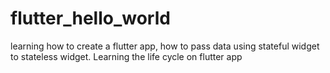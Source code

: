 # flutter_hello_world
learning how to create a flutter app, how to pass data using stateful widget to stateless widget. Learning the life cycle on flutter app
